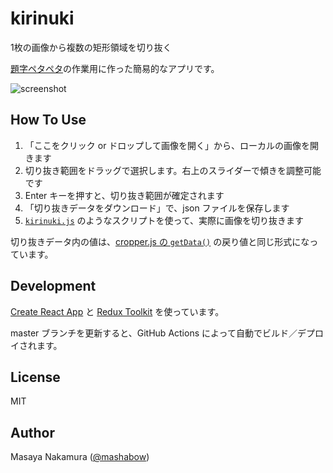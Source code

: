 # kirinuki

1枚の画像から複数の矩形領域を切り抜く

[題字ペタペタ](https://daipeta.com)の作業用に作った簡易的なアプリです。

![screenshot](https://user-images.githubusercontent.com/6268183/74839933-718da080-5369-11ea-859b-face10bf36b4.png)

## How To Use

1. 「ここをクリック or ドロップして画像を開く」から、ローカルの画像を開きます
2. 切り抜き範囲をドラッグで選択します。右上のスライダーで傾きを調整可能です
3. Enter キーを押すと、切り抜き範囲が確定されます
4. 「切り抜きデータをダウンロード」で、json ファイルを保存します
5. [`kirinuki.js`](https://github.com/mashabow/kirinuki/blob/master/kirinuki.js) のようなスクリプトを使って、実際に画像を切り抜きます

切り抜きデータ内の値は、[cropper.js の `getData()`](https://github.com/fengyuanchen/cropperjs/tree/v1.5.6#getdatarounded) の戻り値と同じ形式になっています。

## Development

[Create React App](https://create-react-app.dev/) と [Redux Toolkit](https://redux-toolkit.js.org/) を使っています。

master ブランチを更新すると、GitHub Actions によって自動でビルド／デプロイされます。

## License

MIT

## Author

Masaya Nakamura ([@mashabow](https://github.com/mashabow))
